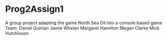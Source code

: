 # Prog2Assign1
A group project adapting the game North Sea Oil into a console based game
Team:
Daniel Quinlan
Jamie Whelan
Margaret Hamilton
Megan Clarke
Mick Hutchinson
